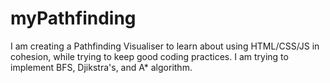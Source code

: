 # myPathfinding

I am creating a Pathfinding Visualiser to learn about using HTML/CSS/JS in cohesion, while trying to keep good coding practices. I am trying to implement BFS, Djikstra's, and A* algorithm.
